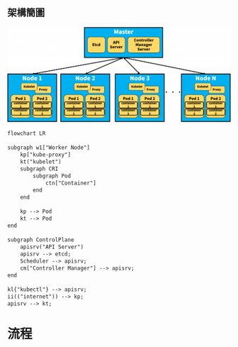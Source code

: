 
## 架構簡圖

![Learn Kubernetes Basics](./img/k8s_arch-1024x437.png)

```mermaid
flowchart LR

subgraph w1["Worker Node"]
    kp["kube-proxy"]
    kt("kubelet")
    subgraph CRI
        subgraph Pod
            ctn["Container"]
        end
    end

    kp --> Pod
    kt --> Pod
end

subgraph ControlPlane
    apisrv("API Server")
    apisrv --> etcd;
    Scheduler --> apisrv;
    cm["Controller Manager"] --> apisrv;
end

kl{"kubectl"} --> apisrv;
ii(("internet")) --> kp;
apisrv --> kt;
```


# 流程
